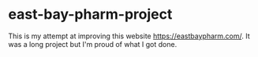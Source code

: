 # east-bay-pharm-project
This is my attempt at improving this website https://eastbaypharm.com/. It was a long project but I'm proud of what I got done.
